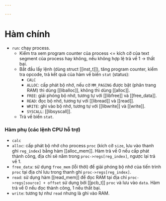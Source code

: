 ```yaml
---

---
```

# Hàm chính
- `run`: chạy process.
	- Kiểm tra xem program counter của process <= kích cỡ của text segment của process hay không, nếu không hợp lệ trả về 1 -> thất bại.
	- Bắt đầu lấy lệnh (dùng struct [[inst_t]]), tăng program counter, kiểm tra opcode, trả kết quả của hàm về biến `stat` (status):
		- `CALC`
		- `ALLOC`: cấp phát bộ nhớ, nếu cờ `MM_PAGING` được bật (phân trang RAM) thì dùng [[liballoc]], không thì dùng [[alloc]].
		- `FREE`: giải phóng bộ nhớ, tương tự với [[libfree]] và [[free_data]].
		- `READ`: đọc bộ nhớ, tương tự với [[libread]] và [[read]].
		- `WRITE`: ghi vào bộ nhớ, tương tự với [[libwrite]] và [[write]].
		- `SYSCALL`: [[libsyscall]].
	- Trả về biến `stat`.
### Hàm phụ (các lệnh CPU hỗ trợ)
- `calc`
- `alloc`: cấp phát bộ nhớ cho process `proc` (kích cỡ `size`, lưu vào thanh ghi `reg_index`) bằng hàm [[alloc_mem]]. Hàm trả về 0 nếu cấp phát thành công, địa chỉ sẽ nằm trong `proc->regs[reg_index]`, ngược lại trả về 1.
- `free_data`: sử dụng `free_mem` (lỗi thời) để giải phóng bộ nhớ của tiến trình `proc` tại địa chỉ lưu trong thanh ghi `proc->regs[reg_index]`.
- `read`: sử dụng hàm [[read_mem]] để đọc RAM tại địa chỉ `proc->regs[source] + offset` sử dụng bởi [[pcb_t]] `proc` và lưu vào `data`. Hàm trả về 0 nếu đọc thành công, 1 nếu thất bại.
- `write`: tương tự như `read` nhưng là ghi vào RAM.